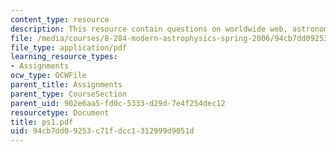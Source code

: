 ```yaml
---
content_type: resource
description: This resource contain questions on worldwide web, astronomical literature.
file: /media/courses/8-284-modern-astrophysics-spring-2006/94cb7dd09253c71fdcc1312999d9051d_ps1.pdf
file_type: application/pdf
learning_resource_types:
- Assignments
ocw_type: OCWFile
parent_title: Assignments
parent_type: CourseSection
parent_uid: 902e6aa5-fd0c-5333-d29d-7e4f254dec12
resourcetype: Document
title: ps1.pdf
uid: 94cb7dd0-9253-c71f-dcc1-312999d9051d
---
```

